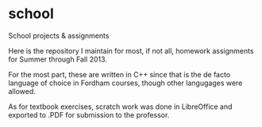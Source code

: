 school
======

School projects &amp; assignments

Here is the repository I maintain for most, if not all, homework assignments for Summer through Fall 2013.

For the most part, these are written in C++ since that is the de facto language of choice in Fordham courses, though other langugages were allowed.

As for textbook exercises, scratch work was done in LibreOffice and exported to .PDF for submission to the professor.
